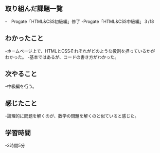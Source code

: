 ## 取り組んだ課題一覧
-　Progate「HTML&CSS初級編」修了
-Progate「HTML&CSS中級編」３/18
## わかったこと
-ホームページ上で、HTMLとCSSそれぞれがどのような役割を担っているかがわかった。
-基本ではあるが、コードの書き方がわかった。
## 次やること
-中級編を行う。
## 感じたこと
-論理的に問題を解くのが、数学の問題を解くのと似ていると感じた。
## 学習時間
-3時間5分
